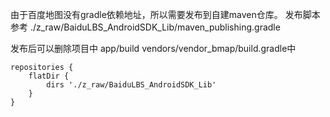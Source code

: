 由于百度地图没有gradle依赖地址，所以需要发布到自建maven仓库。 
发布脚本参考 ./z_raw/BaiduLBS_AndroidSDK_Lib/maven_publishing.gradle

发布后可以删除项目中 app/build  vendors/vendor_bmap/build.gradle中
```
repositories {
    flatDir {
        dirs './z_raw/BaiduLBS_AndroidSDK_Lib'
    }
}
```